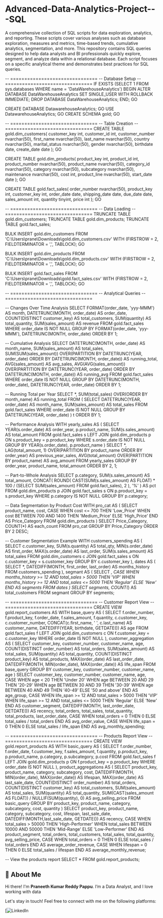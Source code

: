 # Advanced-Data-Analytics-Project---SQL
A comprehensive collection of SQL scripts for data exploration, analytics, and reporting. These scripts cover various analyses such as database exploration, measures and metrics, time-based trends, cumulative analytics, segmentation, and more.
This repository contains SQL queries designed to help data analysts and BI professionals quickly explore, segment, and analyze data within a relational database. Each script focuses on a specific analytical theme and demonstrates best practices for SQL queries.


-- ===============================
-- Database Setup
-- ===============================
IF EXISTS (SELECT 1 FROM sys.databases WHERE name = 'DataWarehouseAnalytics')
BEGIN
    ALTER DATABASE DataWarehouseAnalytics SET SINGLE_USER WITH ROLLBACK IMMEDIATE;
    DROP DATABASE DataWarehouseAnalytics;
END;
GO

CREATE DATABASE DatawarehouseAnalytics;
GO
USE DatawarehouseAnalytics;
GO
CREATE SCHEMA gold;
GO

-- ===============================
-- Table Creation
-- ===============================
CREATE TABLE gold.dim_customers(
    customer_key int,
    customer_id int,
    customer_number nvarchar(50),
    first_name nvarchar(50),
    last_name nvarchar(50),
    country nvarchar(50),
    marital_status nvarchar(50),
    gender nvarchar(50),
    birthdate date,
    create_date date
);
GO

CREATE TABLE gold.dim_products(
    product_key int,
    product_id int,
    product_number nvarchar(50),
    product_name nvarchar(50),
    category_id nvarchar(50),
    category nvarchar(50),
    subcategory nvarchar(50),
    maintenance nvarchar(50),
    cost int,
    product_line nvarchar(50),
    start_date date
);
GO

CREATE TABLE gold.fact_sales(
    order_number nvarchar(50),
    product_key int,
    customer_key int,
    order_date date,
    shipping_date date,
    due_date date,
    sales_amount int,
    quantity tinyint,
    price int
);
GO

-- ===============================
-- Data Loading
-- ===============================
TRUNCATE TABLE gold.dim_customers;
TRUNCATE TABLE gold.dim_products;
TRUNCATE TABLE gold.fact_sales;

BULK INSERT gold.dim_customers
FROM 'C:\Users\prane\Downloads\gold.dim_customers.csv'
WITH (FIRSTROW = 2, FIELDTERMINATOR = ',', TABLOCK);
GO

BULK INSERT gold.dim_products
FROM 'C:\Users\prane\Downloads\gold.dim_products.csv'
WITH (FIRSTROW = 2, FIELDTERMINATOR = ',', TABLOCK);
GO

BULK INSERT gold.fact_sales
FROM 'C:\Users\prane\Downloads\gold.fact_sales.csv'
WITH (FIRSTROW = 2, FIELDTERMINATOR = ',', TABLOCK);
GO

-- ===============================
-- Analytical Queries
-- ===============================

-- Changes Over Time Analysis
SELECT
    FORMAT(order_date, 'yyy-MMM') AS month,
    DATETRUNC(MONTH, order_date) AS order_date,
    COUNT(DISTINCT customer_key) AS total_customers,
    SUM(quantity) AS total_quantity,
    SUM(sales_amount) AS revenue
FROM gold.fact_sales
WHERE order_date IS NOT NULL
GROUP BY FORMAT(order_date, 'yyy-MMM'), DATETRUNC(MONTH, order_date)
ORDER BY 1;

-- Cumulative Analysis
SELECT
    DATETRUNC(MONTH, order_date) AS month_name,
    SUM(sales_amount) AS total_sales,
    SUM(SUM(sales_amount)) OVER(PARTITION BY DATETRUNC(YEAR, order_date) ORDER BY DATETRUNC(MONTH, order_date)) AS running_total,
    AVG(sales_amount) AS avg_sales,
    AVG(AVG(sales_amount)) OVER(PARTITION BY DATETRUNC(YEAR, order_date) ORDER BY DATETRUNC(MONTH, order_date)) AS running_avg
FROM gold.fact_sales
WHERE order_date IS NOT NULL
GROUP BY DATETRUNC(MONTH, order_date), DATETRUNC(YEAR, order_date)
ORDER BY 1;

-- Running Total per Year
SELECT
    *,
    SUM(total_sales) OVER(ORDER BY month_name) AS running_total
FROM (
    SELECT
        DATETRUNC(YEAR, order_date) AS month_name,
        SUM(sales_amount) AS total_sales
    FROM gold.fact_sales
    WHERE order_date IS NOT NULL
    GROUP BY DATETRUNC(YEAR, order_date)
) t
ORDER BY 1;

-- Performance Analysis
WITH yearly_sales AS (
    SELECT
        YEAR(s.order_date) AS order_year,
        p.product_name,
        SUM(s.sales_amount) AS total_amount
    FROM gold.fact_sales s
    LEFT JOIN gold.dim_products p
        ON s.product_key = p.product_key
    WHERE s.order_date IS NOT NULL
    GROUP BY YEAR(s.order_date), p.product_name
)
SELECT
    *,
    LAG(total_amount, 1) OVER(PARTITION BY product_name ORDER BY order_year) AS previous_year_sales,
    AVG(total_amount) OVER(PARTITION BY product_name) AS avg_amount
FROM yearly_sales
GROUP BY order_year, product_name, total_amount
ORDER BY 2, 1;

-- Part-to-Whole Analysis
SELECT
    p.category,
    SUM(s.sales_amount) AS total_amount,
    CONCAT(
        ROUND(
            CAST(SUM(s.sales_amount) AS FLOAT) * 100 / (SELECT SUM(sales_amount) FROM gold.fact_sales),
            2
        ),
        '%'
    ) AS pct
FROM gold.dim_products p
JOIN gold.fact_sales s
    ON p.product_key = s.product_key
WHERE p.category IS NOT NULL
GROUP BY p.category;

-- Data Segmentation by Product Cost
WITH pro_cat AS (
    SELECT
        product_name,
        cost,
        CASE
            WHEN cost <= 700 THEN 'Low_Price'
            WHEN cost BETWEEN 700 AND 1400 THEN 'Medium_Price'
            ELSE 'High_Price'
        END AS Price_Category
    FROM gold.dim_products
)
SELECT
    Price_Category,
    COUNT(*) AS each_count
FROM pro_cat
GROUP BY Price_Category
ORDER BY 2 DESC;

-- Customer Segmentation Example
WITH customers_spending AS (
    SELECT
        c.customer_key,
        SUM(s.quantity) AS total_qty,
        MIN(s.order_date) AS first_order,
        MAX(s.order_date) AS last_order,
        SUM(s.sales_amount) AS total_sales
    FROM gold.dim_customers c
    JOIN gold.fact_sales s
        ON c.customer_key = s.customer_key
    GROUP BY c.customer_key
),
dates AS (
    SELECT *,
           DATEDIFF(MONTH, first_order, last_order) AS months_history
    FROM customers_spending
),
segmant AS (
    SELECT *,
           CASE
               WHEN months_history >= 12 AND total_sales > 5000 THEN 'VIP'
               WHEN months_history >= 12 AND total_sales <= 5000 THEN 'Regular'
               ELSE 'New'
           END AS segments
    FROM dates
)
SELECT
    segments,
    COUNT(*) AS total_customers
FROM segmant
GROUP BY segments;

-- ===============================
-- Customer Report View
-- ===============================
CREATE VIEW gold.report_customers AS
WITH base_query AS (
    SELECT
        f.order_number,
        f.product_key,
        f.order_date,
        f.sales_amount,
        f.quantity,
        c.customer_key,
        c.customer_number,
        CONCAT(c.first_name, ' ', c.last_name) AS customer_name,
        DATEDIFF(YEAR, birthdate, GETDATE()) AS age
    FROM gold.fact_sales f
    LEFT JOIN gold.dim_customers c
        ON f.customer_key = c.customer_key
    WHERE order_date IS NOT NULL
),
customer_aggregation AS (
    SELECT
        customer_key,
        customer_number,
        customer_name,
        age,
        COUNT(DISTINCT order_number) AS total_orders,
        SUM(sales_amount) AS total_sales,
        SUM(quantity) AS total_quantity,
        COUNT(DISTINCT product_key) AS total_products,
        MAX(order_date) AS last_order_date,
        DATEDIFF(MONTH, MIN(order_date), MAX(order_date)) AS life_span
    FROM base_query
    GROUP BY customer_key, customer_number, customer_name, age
)
SELECT
    customer_key,
    customer_number,
    customer_name,
    age,
    CASE
        WHEN age < 20 THEN 'Under 20'
        WHEN age BETWEEN 20 AND 29 THEN '20-29'
        WHEN age BETWEEN 30 AND 39 THEN '30-39'
        WHEN age BETWEEN 40 AND 49 THEN '40-49'
        ELSE '50 and above'
    END AS age_group,
    CASE
        WHEN life_span >= 12 AND total_sales > 5000 THEN 'VIP'
        WHEN life_span >= 12 AND total_sales <= 5000 THEN 'Regular'
        ELSE 'New'
    END AS customer_segment,
    DATEDIFF(MONTH, last_order_date, GETDATE()) AS recency,
    total_orders,
    total_sales,
    total_quantity,
    total_products,
    last_order_date,
    CASE WHEN total_orders = 0 THEN 0 ELSE total_sales / total_orders END AS avg_order_value,
    CASE WHEN life_span = 0 THEN 0 ELSE total_sales / life_span END AS avg_monthly_spending;

-- ===============================
-- Products Report View
-- ===============================
CREATE VIEW gold.report_products AS
WITH basic_query AS (
    SELECT
        f.order_number,
        f.order_date,
        f.customer_key,
        f.sales_amount,
        f.quantity,
        p.product_key,
        p.product_name,
        p.category,
        p.subcategory,
        p.cost
    FROM gold.fact_sales f
    LEFT JOIN gold.dim_products p
        ON f.product_key = p.product_key
    WHERE order_date IS NOT NULL
),
product_aggregations AS (
    SELECT
        product_key,
        product_name,
        category,
        subcategory,
        cost,
        DATEDIFF(MONTH, MIN(order_date), MAX(order_date)) AS lifespan,
        MAX(order_date) AS last_sale_date,
        COUNT(DISTINCT order_number) AS total_orders,
        COUNT(DISTINCT customer_key) AS total_customers,
        SUM(sales_amount) AS total_sales,
        SUM(quantity) AS total_quantity,
        SUM(CAST(sales_amount AS FLOAT)) / NULLIF(SUM(quantity), 0) AS avg_selling_price
    FROM basic_query
    GROUP BY product_key, product_name, category, subcategory, cost, quantity
)
SELECT
    product_key,
    product_name,
    category,
    subcategory,
    cost,
    lifespan,
    last_sale_date,
    DATEDIFF(MONTH,last_sale_date, GETDATE()) AS recency,
    CASE 
        WHEN total_sales > 50000 THEN 'High-Performer'
        WHEN total_sales BETWEEN 10000 AND 50000 THEN 'Mid-Range'
        ELSE 'Low-Performer'
    END AS product_segment,
    total_orders,
    total_customers,
    total_sales,
    total_quantity,
    avg_selling_price,
    CASE WHEN total_orders = 0 THEN 0 ELSE total_sales / total_orders END AS average_order_revenue,
    CASE WHEN lifespan = 0 THEN 0 ELSE total_sales / lifespan END AS average_monthly_revenue;

-- View the products report
SELECT * FROM gold.report_products;


## 🌟 About Me

Hi there! I'm **Praneeth Kumar Reddy Pappu**. I’m a Data Analyst, and I love working with data

Let's stay in touch! Feel free to connect with me on the following platforms:

[![LinkedIn](https://www.linkedin.com/in/praneethrdy/)

